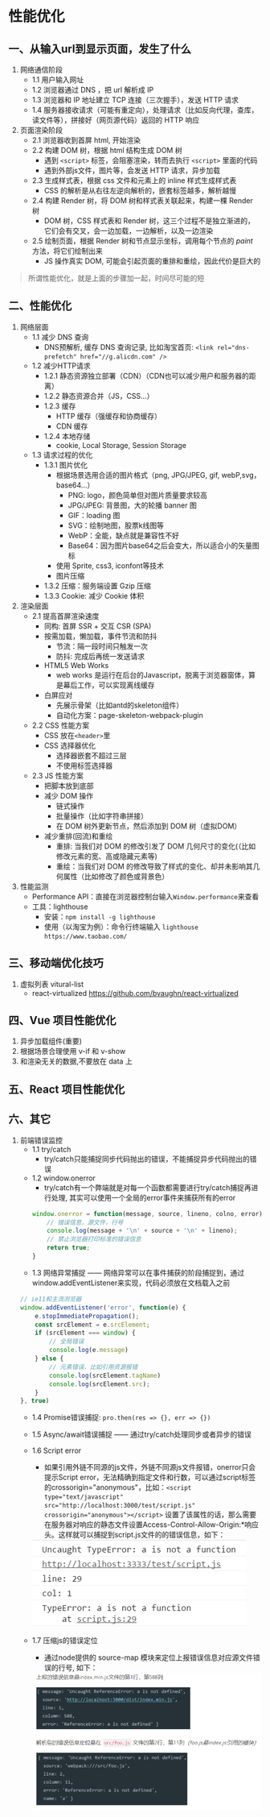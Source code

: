 # 性能优化
## 一、从输⼊url到显示⻚⾯，发⽣了什么
1. 网络通信阶段
    - 1.1 用户输入网址
    - 1.2 浏览器通过 DNS ，把 url 解析成 IP
    - 1.3 浏览器和 IP 地址建立 TCP 连接（三次握手），发送 HTTP 请求
    - 1.4 服务器接收请求（可能有重定向），处理请求（比如反向代理，查库，读文件等），拼接好（网页源代码）返回的 HTTP 响应
2. 页面渲染阶段
    - 2.1 浏览器收到首屏 html, 开始渲染
    - 2.2 构建 DOM 树，根据 html 结构生成 DOM 树
        - 遇到 `<script>` 标签，会阻塞渲染，转而去执行 `<script>` 里面的代码
        - 遇到外部js文件，图片等，会发送 HTTP 请求，异步加载
    - 2.3 生成样式表，根据 css 文件和元素上的 inline 样式生成样式表
        - CSS 的解析是从右往左逆向解析的，嵌套标签越多，解析越慢
    - 2.4 构建 Render 树，将 DOM 树和样式表关联起来，构建一棵 Render 树
        - DOM 树，CSS 样式表和 Render 树，这三个过程不是独立渐进的，它们会有交叉，会一边加载，一边解析，以及一边渲染
    - 2.5 绘制页面，根据 Render 树和节点显示坐标，调用每个节点的 *paint* 方法，将它们绘制出来
        - JS 操作真实 DOM, 可能会引起页面的重排和重绘，因此代价是巨大的
> 所谓性能优化，就是上⾯的步骤加⼀起，时间尽可能的短
## 二、性能优化
1. 网络层面
    - 1.1 减少 DNS 查询
        - DNS预解析, 缓存 DNS 查询记录, 比如淘宝首页: `<link rel="dns-prefetch" href="//g.alicdn.com" />`
    - 1.2 减少HTTP请求
        - 1.2.1 静态资源独立部署（CDN）（CDN也可以减少⽤户和服务器的距离）
        - 1.2.2 静态资源合并（JS，CSS...）
        - 1.2.3 缓存
            - HTTP 缓存（强缓存和协商缓存）
            - CDN 缓存
        - 1.2.4 本地存储
            - cookie, Local Storage, Session Storage
    - 1.3 请求过程的优化
        - 1.3.1 图片优化
            - 根据场景选用合适的图片格式（png, JPG/JPEG, gif, webP,svg，base64...）
                - PNG: logo，颜⾊简单但对图⽚质量要求较⾼
                - JPG/JPEG: 背景图，大的轮播 banner 图
                - GIF：loading 图
                - SVG：绘制地图，股票k线图等
                - WebP：全能，缺点就是兼容性不好
                - Base64：因为图⽚base64之后会变⼤，所以适合⼩的⽮量图标
            - 使用 Sprite, css3, iconfont等技术
            - 图片压缩
        - 1.3.2 压缩：服务端设置 Gzip 压缩
        - 1.3.3 Cookie: 减少 Cookie 体积
2. 渲染层面
    - 2.1 提高首屏渲染速度
        - 同构: 首屏 SSR + 交互 CSR (SPA)
        - 按需加载，懒加载，事件节流和防抖
            - 节流：隔⼀段时间只触发⼀次
            - 防抖: 完成后再统⼀发送请求
        - HTML5 Web Works
            - web works 是运行在后台的Javascript，脱离于浏览器窗体，算是幕后⼯作，可以实现离线缓存
        - ⽩屏应对
            - 先展示骨架（比如antd的skeleton组件）
            - ⾃动化⽅案：page-skeleton-webpack-plugin
    - 2.2 CSS 性能方案
        - CSS 放在`<header>`里
        - CSS 选择器优化
            - 选择器嵌套不超过三层
            - 不使用标签选择器
    - 2.3 JS 性能方案
        - 把脚本放到底部
        - 减少 DOM 操作
            - 链式操作
            - 批量操作（比如字符串拼接）
            - 在 DOM 树外更新节点，然后添加到 DOM 树（虚拟DOM）
        - 减少重排(回流)和重绘
            - 重排: 当我们对 DOM 的修改引发了 DOM ⼏何尺⼨的变化(（⽐如修改元素的宽、⾼或隐藏元素等)
            - 重绘：当我们对 DOM 的修改导致了样式的变化、却并未影响其⼏何属性（⽐如修改了颜⾊或背景⾊）
3. 性能监测
    - Performance API：直接在浏览器控制台输入`Window.performance`来查看
    - 工具：lighthouse
        - 安装：`npm install -g lighthouse`
        - 使用（以淘宝为例）：命令行终端输入 `lighthouse https://www.taobao.com/`
## 三、移动端优化技巧
1. 虚拟列表 vitural-list
    - react-virtualized <https://github.com/bvaughn/react-virtualized>
## 四、Vue 项目性能优化
1. 异步加载组件(重要)
2. 根据场景合理使用 v-if 和 v-show
3. 和渲染无关的数据,不要放在 data 上
## 五、React 项目性能优化
## 六、其它
1. 前端错误监控
    - 1.1 try/catch
        - try/catch只能捕捉同步代码抛出的错误，不能捕捉异步代码抛出的错误
    - 1.2 window.onerror
        - try/catch有一个弊端就是对每一个函数都需要进行try/catch捕捉再进行处理, 其实可以使用一个全局的error事件来捕获所有的error
        ```javascript
        window.onerror = function(message, source, lineno, colno, error) {
            // 错误信息，源文件，行号
            console.log(message + '\n' + source + '\n' + lineno);
            // 禁止浏览器打印标准的错误信息
            return true;
        }
        ```
    - 1.3 网络异常捕捉 —— 网络异常可以在事件捕获的阶段捕捉到，通过window.addEventListener来实现，代码必须放在文档载入之前
    ```javascript
    // ie11和主流浏览器
    window.addEventListener('error', function(e) {
        e.stopImmediatePropagation();
        const srcElement = e.srcElement;
        if (srcElement === window) {
            // 全局错误
            console.log(e.message)
        } else {
            // 元素错误，比如引用资源报错
            console.log(srcElement.tagName)
            console.log(srcElement.src);
        }
    }, true)
    ```
    - 1.4 Promise错误捕捉: `pro.then(res => {}, err => {})`
    - 1.5 Async/await错误捕捉 —— 通过try/catch处理同步或者异步的错误
    - 1.6 Script error
        - 如果引用外链不同源的js文件，外链不同源js文件报错，onerror只会提示Script error，无法精确到指定文件和行数，可以通过script标签的crossorigin="anonymous"，比如：`<script type="text/javascript" src="http://localhost:3000/test/script.js" crossorigin="anonymous"></script>` 设置了该属性的话，那么需要在服务器对响应的静态文件设置Access-Control-Allow-Origin:*响应头。这样就可以捕捉到script.js文件的的错误信息，如下：  
        <img src="err.png">

    - 1.7 压缩js的错误定位
        - 通过node提供的 source-map 模块来定位上报错误信息对应源文件错误的行号, 如下：
        <img src="source_map.png">
    
